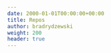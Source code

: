 ```yaml
---
date: 2000-01-01T00:00:00+00:00
title: Repos
author: bradrydzewski
weight: 200
header: true
---
```

